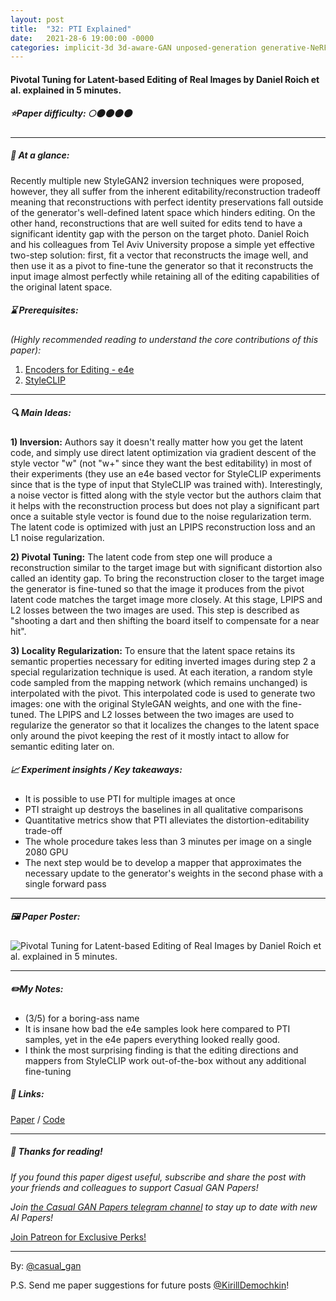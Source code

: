 ```yaml
---
layout: post
title:  "32: PTI Explained"
date:   2021-28-6 19:00:00 -0000
categories: implicit-3d 3d-aware-GAN unposed-generation generative-NeRF
---
```

  
#### Pivotal Tuning for Latent-based Editing of Real Images by Daniel Roich et al. explained in 5 minutes.

##### ⭐️Paper difficulty: 🌕🌑🌑🌑🌑

***

##### 🎯 At a glance:

Recently multiple new StyleGAN2 inversion techniques were proposed, however, they all suffer from the inherent editability/reconstruction tradeoff meaning that reconstructions with perfect identity preservations fall outside of the generator's well-defined latent space which hinders editing. On the other hand, reconstructions that are well suited for edits tend to have a significant identity gap with the person on the target photo. Daniel Roich and his colleagues from Tel Aviv University propose a simple yet effective two-step solution: first, fit a vector that reconstructs the image well, and then use it as a pivot to fine-tune the generator so that it reconstructs the input image almost perfectly while retaining all of the editing capabilities of the original latent space.

##### ⌛️ Prerequisites:

*(Highly recommended reading to understand the core contributions of this paper):*
1. [Encoders for Editing - e4e](https://t.me/casual_gan/25)
2. [StyleCLIP](https://t.me/casual_gan/18)

***

##### 🔍 Main Ideas:
**1) Inversion:**
Authors say it doesn't really matter how you get the latent code, and simply use direct latent optimization via gradient descent of the style vector "w" (not "w+" since they want the best editability) in most of their experiments (they use an e4e based vector for StyleCLIP experiments since that is the type of input that StyleCLIP was trained with). Interestingly, a noise vector is fitted along with the style vector but the authors claim that it helps with the reconstruction process but does not play a significant part once a suitable style vector is found due to the noise regularization term. The latent code is optimized with just an LPIPS reconstruction loss and an L1 noise regularization.

**2) Pivotal Tuning:**
The latent code from step one will produce a reconstruction similar to the target image but with significant distortion also called an identity gap. To bring the reconstruction closer to the target image the generator is fine-tuned so that the image it produces from the pivot latent code matches the target image more closely. At this stage, LPIPS and L2 losses between the two images are used. This step is described as "shooting a dart and then shifting the board itself to compensate for a near hit".

**3) Locality Regularization:**
To ensure that the latent space retains its semantic properties necessary for editing inverted images during step 2 a special regularization technique is used. At each iteration, a random style code sampled from the mapping network (which remains unchanged) is interpolated with the pivot. This interpolated code is used to generate two images: one with the original StyleGAN weights, and one with the fine-tuned. The LPIPS and L2 losses between the two images are used to regularize the generator so that it localizes the changes to the latent space only around the pivot keeping the rest of it mostly intact to allow for semantic editing later on.
   
##### 📈 Experiment insights / Key takeaways:
- It is possible to use PTI for multiple images at once
- PTI straight up destroys the baselines in all qualitative comparisons
- Quantitative metrics show that PTI alleviates the distortion-editability trade-off
- The whole procedure takes less than 3 minutes per image on a single 2080 GPU
- The next step would be to develop a mapper that approximates the necessary update to the generator's weights in the second phase with a single forward pass

***

##### 🖼️ Paper Poster:

![Pivotal Tuning for Latent-based Editing of Real Images by Daniel Roich et al. explained in 5 minutes.](/assets/images/PTI.png "Pivotal Tuning Inversion Paper Poster")

***

##### ✏️My Notes:
- (3/5) for a boring-ass name
- It is insane how bad the e4e samples look here compared to PTI samples, yet in the e4e papers everything looked really good.
- I think the most surprising finding is that the editing directions and mappers from StyleCLIP work out-of-the-box without any additional fine-tuning

##### 🔗 Links:
[Paper](https://arxiv.org/pdf/2106.05744.pdf) / [Code](https://github.com/danielroich/PTI)

***

##### 👋 Thanks for reading!
*If you found this paper digest useful, subscribe and share the post with your friends and colleagues to support Casual GAN Papers!*

*Join [the Casual GAN Papers telegram channel](https://t.me/joinchat/KeutnzlvetRkZGZi) to stay up to date with new AI Papers!*

<a href="https://www.patreon.com/bePatron?u=53448948" data-patreon-widget-type="become-patron-button">Join Patreon for Exclusive Perks!</a><script async src="https://c6.patreon.com/becomePatronButton.bundle.js"></script>

***

By: [@casual_gan](https://t.me/joinchat/KeutnzlvetRkZGZi)

P.S. Send me paper suggestions for future posts
[@KirillDemochkin](mailto:kdemochkin@gmail.com)!
